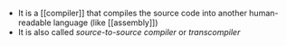 - It is a [[compiler]] that compiles the source code into another human-readable language (like [[assembly]])
- It is also called *source-to-source compiler* or *transcompiler*